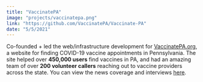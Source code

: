 ```yaml
---
title: "VaccinatePA"
image: "projects/vaccinatepa.png"
link: "https://github.com/VaccinatePA/Vaccinate-PA"
date: "5/5/2021"
---
```


Co-founded + led the web/infrastructure development for [VaccinatePA.org](https://vaccinatepa.org/), a website for finding COVID-19 vaccine appointments in Pennsylvania. The site helped over **450,000 users** find vaccines in PA, and had an amazing team of over **200 volunteer callers** reaching out to vaccine providers across the state. You can view the news coverage and interviews [here](https://linktr.ee/vaccinatepa).
